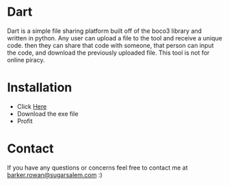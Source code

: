 # Dart
Dart is a simple file sharing platform built off of the boco3 library and written in python. Any user can upload a file to the tool and receive a unique code. then they can share that code with someone, that person can input the code, and download the previously uploaded file. This tool is not for online piracy.
# Installation
 - Click [Here](https://github.com/lioen-dev/Dart/releases/latest)
 - Download the exe file
 - Profit
# Contact
If you have any questions or concerns feel free to contact me at barker.rowan@sugarsalem.com :)
